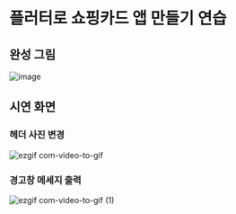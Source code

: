 # 플러터로 쇼핑카드 앱 만들기 연습

## 완성 그림

![image](https://user-images.githubusercontent.com/118786401/228438201-0f9bab3d-db21-4194-842c-1662429089af.png)

## 시연 화면

### 헤더 사진 변경
![ezgif com-video-to-gif](https://user-images.githubusercontent.com/118786401/228441530-47ec902d-ea22-43c5-9efc-ffaaf8a6a32e.gif)

### 경고창 메세지 출력
![ezgif com-video-to-gif (1)](https://user-images.githubusercontent.com/118786401/228443101-9778c85b-1439-49f6-80c8-e355be35be55.gif)
